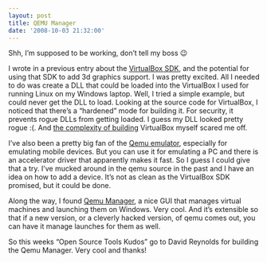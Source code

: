 ```yaml
---
layout: post
title: QEMU Manager
date: '2008-10-03 21:32:00'
---
```



Shh, I’m supposed to be working, don’t tell my boss 😉

I wrote in a previous entry about the [VirtualBox SDK](http://www.virtualbox.org/wiki/Downloads), and the potential for using that SDK to add 3d graphics support. I was pretty excited. All I needed to do was create a DLL that could be loaded into the VirtualBox I used for running Linux on my Windows laptop. Well, I tried a simple example, but could never get the DLL to load. Looking at the source code for VirtualBox, I noticed that there’s a “hardened” mode for building it. For security, it prevents rogue DLLs from getting loaded. I guess my DLL looked pretty rogue :(. And [the complexity of building](http://www.virtualbox.org/wiki/Windows%20build%20instructions) VirtualBox myself scared me off.

I’ve also been a pretty big fan of the [Qemu emulator](http://bellard.org/qemu/), especially for emulating mobile devices. But you can use it for emulating a PC and there is an accelerator driver that apparently makes it fast. So I guess I could give that a try. I’ve mucked around in the qemu source in the past and I have an idea on how to add a device. It’s not as clean as the VirtualBox SDK promised, but it could be done.

Along the way, I found [Qemu Manager](http://www.davereyn.co.uk/download.htm), a nice GUI that manages virtual machines and launching them on Windows. Very cool. And it’s extensible so that if a new version, or a cleverly hacked version, of qemu comes out, you can have it manage launches for them as well.

So this weeks “Open Source Tools Kudos” go to David Reynolds for building the Qemu Manager. Very cool and thanks!


